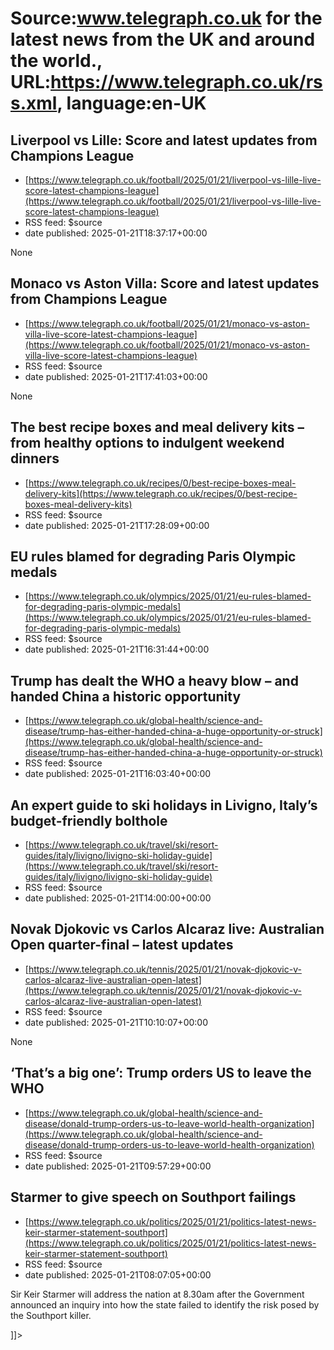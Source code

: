 # Source:www.telegraph.co.uk for the latest news from the UK and around the world., URL:https://www.telegraph.co.uk/rss.xml, language:en-UK

## Liverpool vs Lille: Score and latest updates from Champions League
 - [https://www.telegraph.co.uk/football/2025/01/21/liverpool-vs-lille-live-score-latest-champions-league](https://www.telegraph.co.uk/football/2025/01/21/liverpool-vs-lille-live-score-latest-champions-league)
 - RSS feed: $source
 - date published: 2025-01-21T18:37:17+00:00

None

## Monaco vs Aston Villa: Score and latest updates from Champions League
 - [https://www.telegraph.co.uk/football/2025/01/21/monaco-vs-aston-villa-live-score-latest-champions-league](https://www.telegraph.co.uk/football/2025/01/21/monaco-vs-aston-villa-live-score-latest-champions-league)
 - RSS feed: $source
 - date published: 2025-01-21T17:41:03+00:00

None

## The best recipe boxes and meal delivery kits – from healthy options to indulgent weekend dinners
 - [https://www.telegraph.co.uk/recipes/0/best-recipe-boxes-meal-delivery-kits](https://www.telegraph.co.uk/recipes/0/best-recipe-boxes-meal-delivery-kits)
 - RSS feed: $source
 - date published: 2025-01-21T17:28:09+00:00

<![CDATA[We tested this year's best recipe boxes and meal delivery services to find eight that are really worth forking out for]]>

## EU rules blamed for degrading Paris Olympic medals
 - [https://www.telegraph.co.uk/olympics/2025/01/21/eu-rules-blamed-for-degrading-paris-olympic-medals](https://www.telegraph.co.uk/olympics/2025/01/21/eu-rules-blamed-for-degrading-paris-olympic-medals)
 - RSS feed: $source
 - date published: 2025-01-21T16:31:44+00:00

<![CDATA[More than 100 damaged medals, mostly bronze, will be &lsquo;systematically replaced&rsquo;, after degrading in the months since last year&rsquo;s Games]]>

## Trump has dealt the WHO a heavy blow – and handed China a historic opportunity
 - [https://www.telegraph.co.uk/global-health/science-and-disease/trump-has-either-handed-china-a-huge-opportunity-or-struck](https://www.telegraph.co.uk/global-health/science-and-disease/trump-has-either-handed-china-a-huge-opportunity-or-struck)
 - RSS feed: $source
 - date published: 2025-01-21T16:03:40+00:00

<![CDATA[Beijing would become the undisputed champion of global health if it chose to close the funding gap caused by the looming US withdrawal]]>

## An expert guide to ski holidays in Livigno, Italy’s budget-friendly bolthole
 - [https://www.telegraph.co.uk/travel/ski/resort-guides/italy/livigno/livigno-ski-holiday-guide](https://www.telegraph.co.uk/travel/ski/resort-guides/italy/livigno/livigno-ski-holiday-guide)
 - RSS feed: $source
 - date published: 2025-01-21T14:00:00+00:00

<![CDATA[Inside the snow-sure resort nicknamed &lsquo;Little Tibet,&rsquo; home to some of the cheapest skiing in Italy]]>

## Novak Djokovic vs Carlos Alcaraz live: Australian Open quarter-final – latest updates
 - [https://www.telegraph.co.uk/tennis/2025/01/21/novak-djokovic-v-carlos-alcaraz-live-australian-open-latest](https://www.telegraph.co.uk/tennis/2025/01/21/novak-djokovic-v-carlos-alcaraz-live-australian-open-latest)
 - RSS feed: $source
 - date published: 2025-01-21T10:10:07+00:00

None

## ‘That’s a big one’: Trump orders US to leave the WHO
 - [https://www.telegraph.co.uk/global-health/science-and-disease/donald-trump-orders-us-to-leave-world-health-organization](https://www.telegraph.co.uk/global-health/science-and-disease/donald-trump-orders-us-to-leave-world-health-organization)
 - RSS feed: $source
 - date published: 2025-01-21T09:57:29+00:00

<![CDATA[Lack of US funding and expertise would undermine global health security and raise the risk of pandemics, experts say]]>

## Starmer to give speech on Southport failings
 - [https://www.telegraph.co.uk/politics/2025/01/21/politics-latest-news-keir-starmer-statement-southport](https://www.telegraph.co.uk/politics/2025/01/21/politics-latest-news-keir-starmer-statement-southport)
 - RSS feed: $source
 - date published: 2025-01-21T08:07:05+00:00

<![CDATA[<p>Sir Keir Starmer will address the nation at 8.30am after the Government announced an inquiry into how the state failed to identify the risk posed by the Southport killer.</p>]]>

